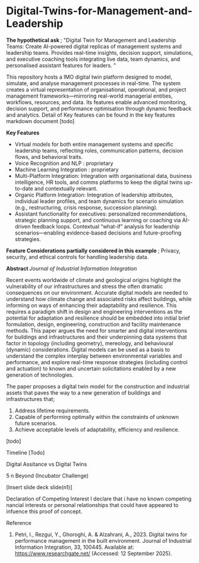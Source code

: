 # Digital-Twins-for-Management-and-Leadership

<b> The hypothetical ask </b> ; "Digital Twin for Management and Leadership Teams: Create AI-powered digital replicas of management systems and leadership teams. Provides real-time insights, decision support, simulations, and executive coaching tools integrating live data, team dynamics, and personalised assistant features for leaders. "


This repository hosts a IMO digital twin platform designed to model, simulate, and analyse management processes in real-time. The system creates a virtual representation of organisational, operational, and project management frameworks—mirroring real-world managerial entities, workflows, resources, and data. Its features enable advanced monitoring, decision support, and performance optimisation through dynamic feedback and analytics. Detail of Key features can be found in the key features markdown document [todo]


<b> Key Features </b>

- Virtual models for both entire management systems and specific leadership teams, reflecting roles, communication patterns, decision flows, and behavioral traits.
- Voice Recognition and NLP : proprietary 
- Machine Learning Integration : proprietary 
- Multi-Platform Integration:  Integration with organisational data, business intelligence, HR tools, and comms platforms to keep the digital twins up-to-date and contextually relevant.
- Organic Platform Integration: Integration of leadership attributes, individual leader profiles, and team dynamics for scenario simulation (e.g., restructuring, crisis response, succession planning).
- Assistant functionality for executives: personalized recommendations, strategic planning support, and continuous learning or coaching via AI-driven feedback loops.
Contextual “what-if” analysis for leadership scenarios—enabling evidence-based decisions and future-proofing strategies.

<b> Feature Considerations partially considered in this example  </b> ; 
Privacy, security, and ethical controls for handling leadership data.

<b> Abstract </b>
<i> Journal of Industrial Information Integration </i>

Recent events worldwide of climate and geological origins highlight the vulnerability of our infrastructures and stress the often dramatic consequences on our environment. Accurate digital models are needed to understand how climate change and associated risks affect buildings, while informing on ways of enhancing their adaptability and resilience. This requires a paradigm shift in design and engineering interventions as the potential for adaptation and resilience should be embedded into initial brief formulation, design, engineering, construction and facility maintenance methods. This paper argues the need for smarter and digital interventions for buildings and infrastructures and their underpinning data systems that factor in topology (including geometry), mereology, and behavioural (dynamic) considerations. Digital models can be used as a basis to understand the complex interplay between environmental variables and performance, and explore real-time response strategies (including control and actuation) to known and uncertain solicitations enabled by a new generation of technologies.

The paper proposes a digital twin model for the construction and industrial assets that paves the way to
a new generation of buildings and infrastructures that;

1. Address lifetime requirements.
2. Capable of performing optimally within the constraints of unknown future scenarios. 
3. Achieve acceptable levels of adaptability, efficiency and resilience.


[todo]

Timeline [Todo]

Digital Assitance vs Digital Twins 


5 n Beyond (Incubator Challenge) 

[Insert slide deck slide(n1)] 

Declaration of Competing Interest I  declare that i have no known competing nancial interests or personal relationships that could have appeared to infuence this proof of concept. 

Reference

1. Petri, I., Rezgui, Y., Ghoroghi, A. & Alzahrani, A., 2023. Digital twins for performance management in the built environment. Journal of Industrial Information Integration, 33, 100445. Available at: https://www.researchgate.net/ (Accessed: 12 September 2025).


